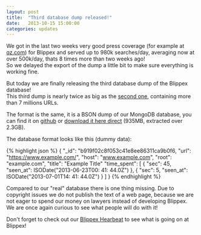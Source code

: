 ```yaml
---
layout: post
title:  "Third database dump released!"
date:   2013-10-15 15:00:00
categories: updates
---
```


We got in the last two weeks very good press coverage (for example at [qz.com](http://qz.com/129879/this-is-the-first-interesting-search-engine-since-google/)) for Blippex and served up to 980k searches/day, averaging now at over 500k/day, thats 8 times more than two weeks ago!  
So we delayed the export of the dump a little bit to make sure everything is working fine.

But today we are finally releasing the third database dump of the Blippex database!   
This third dump is nearly twice as big as the [second one](/updates/2013/08/27/second-database-dump.html), containing more than 7 millions URLs.

The format is the same, it is a BSON dump of our MongoDB database, you can find it on [github](https://github.com/blippex/blippex_search_database_dump) or [download it here direct](https://dump.blippex.org/blippex_15_10_13.tar.gz) (935MB, extracted over 2.3GB).
<!-- more -->

The database format looks like this (dummy data):

{% highlight json %}
{
	"_id": "b919f02c8f053c41e8ee86311ca9b0f6,
	"url": "https://www.example.com/",
	"host": "www.example.com",
	"root": "example.com",
	"title": "Example Title"
	"time_spent": [
		{
			"sec": 45,
			"seen_at": ISODate("2013-06-23T00: 41: 44.0Z")
		},
		{
			"sec": 5,
			"seen_at": ISODate("2013-07-01T14: 41: 44.0Z")
		}
	]
}
{% endhighlight %}

Compared to our "real" database there is one thing missing. Due to copyright issues we do not publish the text of a web page, because we are not eager to spend our money on lawyers instead of developing Blippex.   
We are once again curious to see what people will do with it!

Don't forget to check out our [Blippex Hearbeat](https://www.blippex.org/heartbeat) to see what is going on at Blippex!
